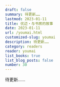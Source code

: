 ```yaml
---
draft: false
summary: 待更新……
lastmod: 2023-01-11
title: 优迈・与书房的故事
date: 2023-01-11
url: /youmai.html
customized-slug: youmai
description: 待更新……
category: readers
reader: youmai
list_books: true
list_blog_posts: false
number: 30
---
```


待更新……